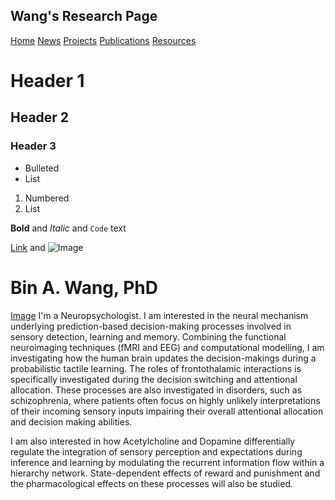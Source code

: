## Wang's Research Page

[Home](https://bin-a-wang-lab.github.io/Home/)  [News](https://bin-a-wang-lab.github.io/News/)  [Projects](https://bin-a-wang-lab.github.io/Projects/)   [Publications](https://bin-a-wang-lab.github.io/Publications/)  [Resources](https://bin-a-wang-lab.github.io/Resources/)

# Header 1
## Header 2
### Header 3

- Bulleted
- List

1. Numbered
2. List

**Bold** and _Italic_ and `Code` text

[Link](url) and ![Image](src)

# Bin A. Wang, PhD
[Image](D:\Bochum\GitHub_picture\Picture4.jpg)
I'm a Neuropsychologist. I am interested in the neural mechanism underlying prediction-based decision-making processes 
involved in sensory detection, learning and memory. Combining the functional neuroimaging techniques (fMRI and EEG) and 
computational modelling, I am investigating how the human brain updates the decision-makings during a probabilistic 
tactile learning. The roles of frontothalamic interactions is specifically investigated during the decision switching 
and attentional allocation. These processes are also investigated in disorders, such as schizophrenia, where patients 
often focus on highly unlikely interpretations of their incoming sensory inputs impairing their overall attentional 
allocation and decision making abilities. 

I am also interested in how Acetylcholine and Dopamine differentially regulate the integration of sensory perception 
and expectations during inference and learning by modulating the recurrent information flow within a hierarchy network. 
State-dependent effects of reward and punishment and the pharmacological effects on these processes will also be studied.
